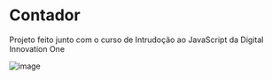 # Contador
Projeto feito junto com o curso de Intrudoção ao JavaScript da Digital Innovation One

![image](https://user-images.githubusercontent.com/103153987/206016613-bffdbc8f-a491-4c9a-83cc-5e8ddf5c7fb1.png)

